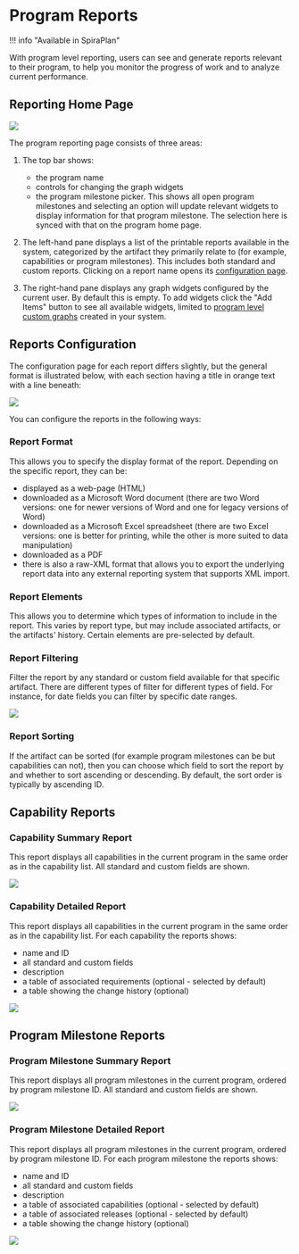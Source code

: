 # Program Reports
!!! info "Available in SpiraPlan"

With program level reporting, users can see and generate reports relevant to their program, to help you monitor the progress of work and to analyze current performance.

## Reporting Home Page 
![](img/program-reports-homepage.png)

The program reporting page consists of three areas:

1. The top bar shows:

    - the program name
    - controls for changing the graph widgets
    - the program milestone picker. This shows all open program milestones and selecting an option will update relevant widgets to display information for that program milestone. The selection here is synced with that on the program home page.

2. The left-hand pane displays a list of the printable reports available in the system, categorized by the artifact they primarily relate to (for example, capabilities or program milestones). This includes both standard and custom reports. Clicking on a report name opens its [configuration page](#reports-configuration).
3. The right-hand pane displays any graph widgets configured by the current user. By default this is empty. To add widgets click the "Add Items" button to see all available widgets, limited to [program level custom graphs](../Spira-Administration-Guide/System-Reporting.md/#edit-graphs) created in your system.


## Reports Configuration
The configuration page for each report differs slightly, but the general format is illustrated below, with each section having a title in orange text with a line beneath:

![](img/program-reports-configuration.png)

You can configure the reports in the following ways:

### Report Format
This allows you to specify the display format of the report. Depending on the specific report, they can be:

- displayed as a web-page (HTML)
- downloaded as a Microsoft Word document (there are two Word versions: one for newer versions of Word and one for legacy versions of Word)
- downloaded as a Microsoft Excel spreadsheet (there are two Excel versions: one is better for printing, while the other is more suited to data manipulation)
- downloaded as a PDF
- there is also a raw-XML format that allows you to export the underlying report data into any external reporting system that supports XML import.

### Report Elements
This allows you to determine which types of information to include in the report. This varies by report type, but may include associated artifacts, or the artifacts' history. Certain elements are pre-selected by default.

### Report Filtering
Filter the report by any standard or custom field available for that specific artifact. There are different types of filter for different types of field. For instance, for date fields you can filter by specific date ranges.

![](img/program-reports-configuration2.png)

### Report Sorting
If the artifact can be sorted (for example program milestones can be but capabilities can not), then you can choose which field to sort the report by and whether to sort ascending or descending. By default, the sort order is typically by ascending ID.

## Capability Reports
### Capability Summary Report
This report displays all capabilities in the current program in the same order as in the capability list. All standard and custom fields are shown.

![](img/program-reports-capability-summary.png)


### Capability Detailed Report
This report displays all capabilities in the current program in the same order as in the capability list. For each capability the reports shows:

- name and ID
- all standard and custom fields
- description
- a table of associated requirements (optional - selected by default)
- a table showing the change history (optional)

![](img/program-reports-capability-detailed.png)

## Program Milestone Reports
### Program Milestone Summary Report
This report displays all program milestones in the current program, ordered by program milestone ID. All standard and custom fields are shown.

![](img/program-reports-program-milestone-summary.png)

### Program Milestone Detailed Report
This report displays all program milestones in the current program, ordered by program milestone ID. For each program milestone the reports shows:

- name and ID
- all standard and custom fields
- description
- a table of associated capabilities (optional - selected by default)
- a table of associated releases (optional - selected by default)
- a table showing the change history (optional)

![](img/program-reports-program-milestone-detailed.png)